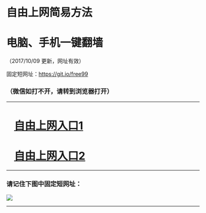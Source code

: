 ﻿# 自由上网简易方法

# 电脑、手机一键翻墙

（2017/10/09 更新，网址有效）

固定短网址：https://git.io/free99

### （微信如打不开，请转到浏览器打开）


***





# &nbsp;&nbsp; <a href="http://ft684023051.fwq-tz-1001.info/fwqtz01.html?t=100900113562 " target="_blank">自由上网入口1</a>
# &nbsp;&nbsp; <a href="http://ft79914750.fwq-tz-1002.info/fwqtz02.html?t=100900121313 " target="_blank">自由上网入口2</a>
***

### 请记住下图中固定短网址：

<img src="https://s3-us-west-2.amazonaws.com/fwq-1001/yjfq-20170905okok.png" /> 


***

